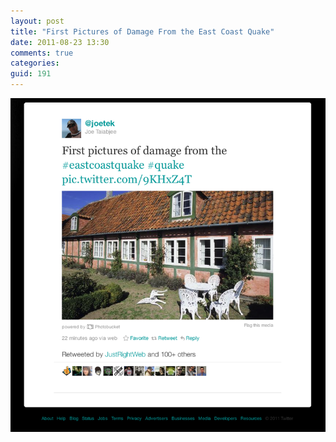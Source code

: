 ```yaml
---
layout: post
title: "First Pictures of Damage From the East Coast Quake"
date: 2011-08-23 13:30
comments: true
categories: 
guid: 191
---
```

<a href="/images/posts/First_pictures_of_East_Coast_quake.png">![First pictures of East Coast quake](/images/posts/First_pictures_of_East_Coast_quake_preview.png)</a>
